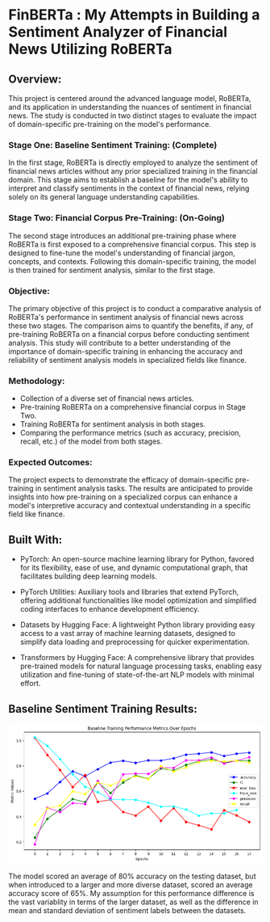 # FinBERTa : My Attempts in Building a Sentiment Analyzer of Financial News Utilizing RoBERTa  

## Overview: 

This project is centered around the advanced language model, RoBERTa, and its application in understanding the nuances of sentiment in financial news. The study is conducted in two distinct stages to evaluate the impact of domain-specific pre-training on the model's performance.

### Stage One: Baseline Sentiment Training: (Complete)

In the first stage, RoBERTa is directly employed to analyze the sentiment of financial news articles without any prior specialized training in the financial domain. This stage aims to establish a baseline for the model's ability to interpret and classify sentiments in the context of financial news, relying solely on its general language understanding capabilities.

### Stage Two: Financial Corpus Pre-Training: (On-Going)

The second stage introduces an additional pre-training phase where RoBERTa is first exposed to a comprehensive financial corpus. This step is designed to fine-tune the model's understanding of financial jargon, concepts, and contexts. Following this domain-specific training, the model is then trained for sentiment analysis, similar to the first stage.

### Objective: 

The primary objective of this project is to conduct a comparative analysis of RoBERTa's performance in sentiment analysis of financial news across these two stages. The comparison aims to quantify the benefits, if any, of pre-training RoBERTa on a financial corpus before conducting sentiment analysis. This study will contribute to a better understanding of the importance of domain-specific training in enhancing the accuracy and reliability of sentiment analysis models in specialized fields like finance.

### Methodology:

- Collection of a diverse set of financial news articles.
- Pre-training RoBERTa on a comprehensive financial corpus in Stage Two.
- Training RoBERTa for sentiment analysis in both stages.
- Comparing the performance metrics (such as accuracy, precision, recall, etc.) of the model from both stages.

### Expected Outcomes: 

The project expects to demonstrate the efficacy of domain-specific pre-training in sentiment analysis tasks. The results are anticipated to provide insights into how pre-training on a specialized corpus can enhance a model's interpretive accuracy and contextual understanding in a specific field like finance.

## Built With:

- PyTorch: An open-source machine learning library for Python, favored for its flexibility, ease of use, and dynamic computational graph, that facilitates building deep learning models.

- PyTorch Utilities: Auxiliary tools and libraries that extend PyTorch, offering additional functionalities like model optimization and simplified coding interfaces to enhance development efficiency.

- Datasets by Hugging Face: A lightweight Python library providing easy access to a vast array of machine learning datasets, designed to simplify data loading and preprocessing for quicker experimentation.

- Transformers by Hugging Face: A comprehensive library that provides pre-trained models for natural language processing tasks, enabling easy utilization and fine-tuning of state-of-the-art NLP models with minimal effort.

## Baseline Sentiment Training Results:

![finberta baseline training](https://github.com/KennNguyen/FinBERTa/blob/main/image/finberta%20baseline%20training.png)

The model scored an average of 80% accuracy on the testing dataset, but when introduced to a larger and more diverse dataset, scored an average accuracy score of 65%. My assumption for this performance difference is the vast variablity in terms of the larger dataset, as well as the difference in mean and standard deviation of sentiment labels between the datasets.

